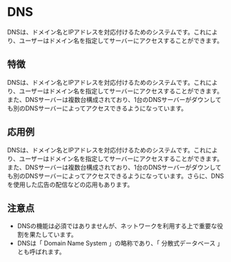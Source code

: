 

# DNS
DNSは、ドメイン名とIPアドレスを対応付けるためのシステムです。これにより、ユーザーはドメイン名を指定してサーバーにアクセスすることができます。

## 特徴
DNSは、ドメイン名とIPアドレスを対応付けるためのシステムです。これにより、ユーザーはドメイン名を指定してサーバーにアクセスすることができます。また、DNSサーバーは複数台構成されており、1台のDNSサーバーがダウンしても別のDNSサーバーによってアクセスできるようになっています。

## 応用例
DNSは、ドメイン名とIPアドレスを対応付けるためのシステムです。これにより、ユーザーはドメイン名を指定してサーバーにアクセスすることができます。また、DNSサーバーは複数台構成されており、1台のDNSサーバーがダウンしても別のDNSサーバーによってアクセスできるようになっています。さらに、DNSを使用した広告の配信などの応用もあります。

## 注意点
- DNSの機能は必須ではありませんが、ネットワークを利用する上で重要な役割を果たしています。
- DNSは「 Domain Name System 」の略称であり、「 分散式データベース 」とも呼ばれます。